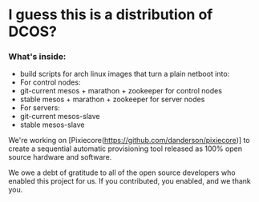 # I guess this is a distribution of DCOS?  

### What's inside: 

 * build scripts for arch linux images that turn a plain netboot into: 
  * For control nodes: 
   * git-current mesos + marathon + zookeeper for control nodes
   * stable mesos + marathon + zookeeper for server nodes
  * For servers:
   * git-current mesos-slave
   * stable mesos-slave
   
We're working on [Pixiecore(https://github.com/danderson/pixiecore)] to create a sequential automatic provisioning tool released as 100% open source hardware and software.

We owe a debt of gratitude to all of the open source developers who enabled this project for us.  If you contributed, you enabled, and we thank you.    